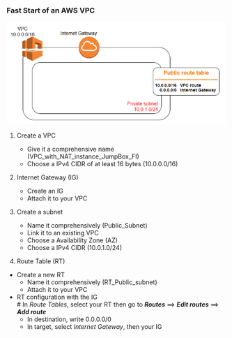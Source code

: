 ### Fast Start of an AWS VPC

![VPC_Basics](https://github.com/Cyril-Basquin/AWS/blob/master/Tutorials/Images/Basics_VPC.png)


1. Create a VPC
    + Give it a comprehensive name (VPC_with_NAT_instance_JumpBox_FI)
    + Choose a IPv4 CIDR of at least 16 bytes (10.0.0.0/16)


2. Internet Gateway (IG)
    + Create an IG
    + Attach it to your VPC


3. Create a subnet
    + Name it comprehensively (Public_Subnet)
    + Link it to an existing VPC
    + Choose a Availability Zone (AZ)
    + Choose a IPv4 CIDR (10.0.1.0/24)


4. Route Table (RT)
  + Create a new RT
      + Name it comprehensively (RT_Public_subnet)
      + Attach it to your VPC
  + RT configuration with the IG  
\# In *Route Tables*, select your RT then go to __*Routes*__  ==> __*Edit routes*__ ==> __*Add route*__
    + In destination, write 0.0.0.0/0
    + In target, select *Internet Gateway*, then your IG
